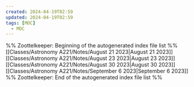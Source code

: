 ```yaml
---
created: 2024-04-19T02:59
updated: 2024-04-19T02:59
tags: [MOC]
  - MOC
---
```

%% Zoottelkeeper: Beginning of the autogenerated index file list  %%
 [[Classes/Astronomy A221/Notes/August 21 2023|August 21 2023]]
 [[Classes/Astronomy A221/Notes/August 23 2023|August 23 2023]]
 [[Classes/Astronomy A221/Notes/August 30 2023|August 30 2023]]
 [[Classes/Astronomy A221/Notes/September 6 2023|September 6 2023]]
%% Zoottelkeeper: End of the autogenerated index file list  %%
